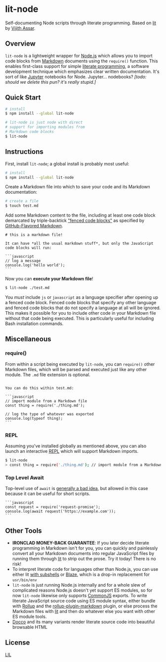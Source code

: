 # lit-node

Self-documenting Node scripts through literate programming. Based on [lit](https://github.com/vijithassar/lit) by [Vijith Assar](https://twitter.com/vijithassar).

## Overview

`lit-node` is a lightweight wrapper for [Node.js](https://nodejs.org/en/) which allows you to import code blocks from [Markdown](https://daringfireball.net/projects/markdown/syntax) documents using the `require()` function. This enables first-class support for simple [literate programming](https://en.wikipedia.org/wiki/Literate_programming), a software development technique which emphasizes clear written documentation. It's sort of like [Jupyter](http://jupyter.org/) notebooks for Node. Jupyter... nodebooks? *[todo: should we delete this pun? it's really stupid.]*

## Quick Start

```bash
# install
$ npm install --global lit-node

# lit-node is just node with direct
# support for importing modules from
# Markdown code blocks
$ lit-node
```

## Instructions

First, install `lit-node`; a global install is probably most useful:

```bash
# install
$ npm install --global lit-node
```

Create a Markdown file into which to save your code and its Markdown documentation:

```bash
# create a file
$ touch test.md
```

Add some Markdown content to the file, including at least one code block demarcated by triple-backtick ["fenced code blocks"](https://help.github.com/articles/creating-and-highlighting-code-blocks/) as specified by [GitHub-Flavored Markdown](https://github.github.com/gfm/).

~~~
# this is a markdown file!

It can have *all the usual markdown stuff*, but only the JavaScript code blocks will run:

```javascript
// log a message
console.log('hello world');
```
~~~

Now you can **execute your Markdown file**!

```bash
$ lit-node ./test.md
```

You *must* include `js` or `javascript` as a language specifier after opening up a fenced code block. Fenced code blocks that specify any other language and fenced code blocks that do not specify a language at all will be ignored. This makes it possible for you to include other code in your Markdown file without that code being executed. This is particularly useful for including Bash installation commands.

## Miscellaneous

### require()

From within a script being executed by `lit-node`, you can `require()` other Markdown files, which will be parsed and executed just like any other module. The `.md` file extension is optional.

~~~

You can do this within test.md:

```javascript
// import module from a Markdown file
const thing = require('./thing.md');

// log the type of whatever was exported
console.log(typeof thing);
```
~~~

### REPL

Assuming you've installed globally as mentioned above, you can also launch an interactive [REPL](https://en.wikipedia.org/wiki/Read%E2%80%93eval%E2%80%93print_loop) which will support Markdown imports.

```bash
$ lit-node
> const thing = require('./thing.md'); // import module from a Markdown file
```

### Top Level Await

Top-level use of `await` is [generally a bad idea](https://gist.github.com/Rich-Harris/0b6f317657f5167663b493c722647221), but allowed in this case because it can be useful for short scripts.

~~~
```javascript
const request = require('request-promise');
console.log(await request('https://example.com'));
```
~~~

## Other Tools

- **IRONCLAD MONEY-BACK GUARANTEE**: If you later decide literate programming in Markdown isn't for you, you can quickly and painlessly convert all your Markdown documents into regular JavaScript files by running them through [lit](https://github.com/vijithassar/lit) to strip out the prose. Try it today! There is no risk!
- To interpret literate code for languages other than Node.js, you can use either lit [with subshells](https://github.com/vijithassar/lit#logging) or [Blaze](https://github.com/0atman/blaze/), which is a drop-in replacement for `usr/bin/env`
- `lit-node` is just running Node.js internally and for a whole slew of complicated reasons Node.js doesn't yet support ES modules,  so for now `lit-node` likewise only supports [CommonJS](http://www.commonjs.org/) exports. To write literate JavaScript source code using ES module syntax, either bundle with [Rollup](https://rollupjs.org/) and the [rollup-plugin-markdown](https://www.npmjs.com/package/rollup-plugin-markdown) plugin, or else process the Markdown files with [lit](https://github.com/vijithassar/lit) and then do whatever else you want with other ES module tools.
- [Docco](http://ashkenas.com/docco/) and its many variants render literate source code into beautiful browsable HTML

## License

[LIL](LICENSE)
